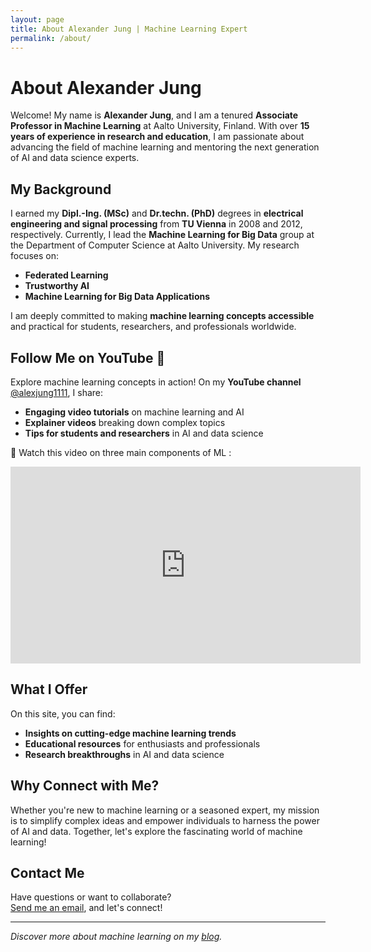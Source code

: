 ```yaml
---
layout: page
title: About Alexander Jung | Machine Learning Expert
permalink: /about/
---
```


# About Alexander Jung

Welcome! My name is **Alexander Jung**, and I am a tenured **Associate Professor in Machine Learning**
 at Aalto University, Finland. With over **15 years of experience in research and education**, I am passionate 
 about advancing the field of machine learning and mentoring the next generation of AI and data science experts.

## My Background

I earned my **Dipl.-Ing. (MSc)** and **Dr.techn. (PhD)** degrees in **electrical engineering and signal processing** 
from **TU Vienna** in 2008 and 2012, respectively. Currently, I lead the **Machine Learning for Big Data** group at 
the Department of Computer Science at Aalto University. My research focuses on:  
- **Federated Learning**  
- **Trustworthy AI**  
- **Machine Learning for Big Data Applications**

I am deeply committed to making **machine learning concepts accessible** and practical for students, 
researchers, and professionals worldwide.

## Follow Me on YouTube 🎥

Explore machine learning concepts in action! On my **YouTube channel** [@alexjung1111](https://www.youtube.com/@alexjung1111), I share:  
- **Engaging video tutorials** on machine learning and AI  
- **Explainer videos** breaking down complex topics  
- **Tips for students and researchers** in AI and data science  

🎯 Watch this video on three main components of ML :

<div style="text-align: center;">
  <iframe width="560" height="315" src="https://www.youtube.com/embed/2q5jpvD-638" 
  title="YouTube video player" frameborder="0" allow="accelerometer; autoplay; 
  clipboard-write; encrypted-media; gyroscope; picture-in-picture" allowfullscreen></iframe>
</div>

## What I Offer

On this site, you can find:  
- **Insights on cutting-edge machine learning trends**  
- **Educational resources** for enthusiasts and professionals  
- **Research breakthroughs** in AI and data science  

## Why Connect with Me?

Whether you're new to machine learning or a seasoned expert, my mission is to simplify complex ideas and empower 
individuals to harness the power of AI and data. Together, let's explore the fascinating world of machine learning!

## Contact Me

Have questions or want to collaborate?  
[Send me an email](mailto:alexjung235@gmail.com), and let's connect!

---

*Discover more about machine learning on my [blog](https://machinelearningforall.github.io/blog).*  
